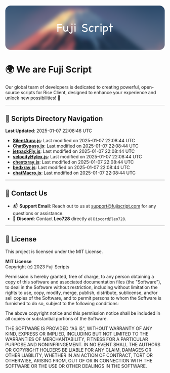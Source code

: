 ![Banner](.github/b.webp)

# 🌍 **We are Fuji Script**

Our global team of developers is dedicated to creating powerful, open-source scripts for Rise Client, designed to enhance your experience and unlock new possibilities! 🌟

---
<!-- SCRIPTS_NAVIGATION_START -->
## 📂 **Scripts Directory Navigation**

**Last Updated**: 2025-01-07 22:08:46 UTC

- **[SilentAura.js](scripts/SilentAura.js)**: Last modified on 2025-01-07 22:08:44 UTC
- **[ChatBypass.js](scripts/ChatBypass.js)**: Last modified on 2025-01-07 22:08:44 UTC
- **[jetpackFly.js](scripts/jetpackFly.js)**: Last modified on 2025-01-07 22:08:44 UTC
- **[velocityHylex.js](scripts/velocityHylex.js)**: Last modified on 2025-01-07 22:08:44 UTC
- **[chestxray.js](scripts/chestxray.js)**: Last modified on 2025-01-07 22:08:44 UTC
- **[bedxray.js](scripts/bedxray.js)**: Last modified on 2025-01-07 22:08:44 UTC
- **[chatMacro.js](scripts/chatMacro.js)**: Last modified on 2025-01-07 22:08:44 UTC

<!-- SCRIPTS_NAVIGATION_END -->

---

## 💬 **Contact Us**  
- 📬 **Support Email**: Reach out to us at [support@fujiscript.com](mailto:support@fujiscript.com) for any questions or assistance.  
- 💬 **Discord**: Contact **Leo728** directly at `Discord@leo728`.

---

## 📜 **License**

This project is licensed under the MIT License.  

**MIT License**  
Copyright (c) 2023 Fuji Scripts  

Permission is hereby granted, free of charge, to any person obtaining a copy of this software and associated documentation files (the "Software"), to deal in the Software without restriction, including without limitation the rights to use, copy, modify, merge, publish, distribute, sublicense, and/or sell copies of the Software, and to permit persons to whom the Software is furnished to do so, subject to the following conditions:  

The above copyright notice and this permission notice shall be included in all copies or substantial portions of the Software.  

THE SOFTWARE IS PROVIDED "AS IS", WITHOUT WARRANTY OF ANY KIND, EXPRESS OR IMPLIED, INCLUDING BUT NOT LIMITED TO THE WARRANTIES OF MERCHANTABILITY, FITNESS FOR A PARTICULAR PURPOSE AND NONINFRINGEMENT. IN NO EVENT SHALL THE AUTHORS OR COPYRIGHT HOLDERS BE LIABLE FOR ANY CLAIM, DAMAGES OR OTHER LIABILITY, WHETHER IN AN ACTION OF CONTRACT, TORT OR OTHERWISE, ARISING FROM, OUT OF OR IN CONNECTION WITH THE SOFTWARE OR THE USE OR OTHER DEALINGS IN THE SOFTWARE.  
